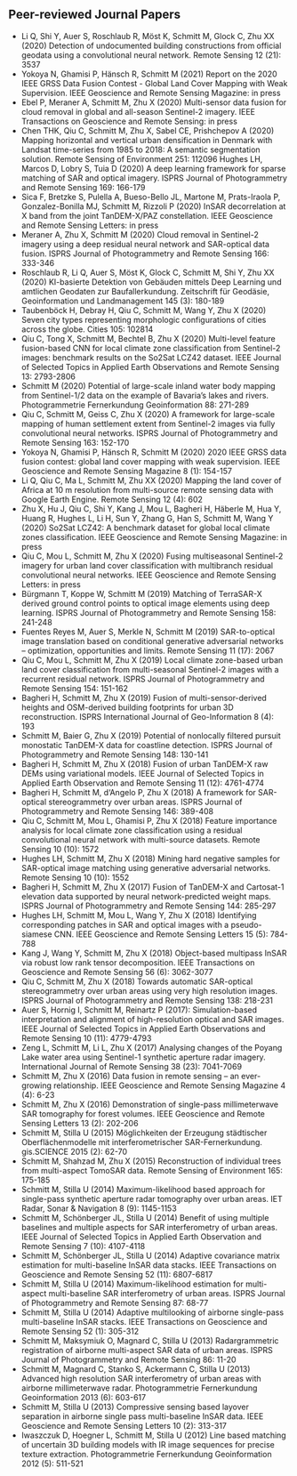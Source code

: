## Peer-reviewed Journal Papers 
- Li Q, Shi Y, Auer S, Roschlaub R, Möst K, Schmitt M, Glock C, Zhu XX (2020) Detection of undocumented building constructions from official geodata using a convolutional neural network. Remote Sensing 12 (21): 3537
- Yokoya N, Ghamisi P, Hänsch R, Schmitt M (2021) Report on the 2020 IEEE GRSS Data Fusion Contest - Global Land Cover Mapping with Weak Supervision. IEEE Geoscience and Remote Sensing Magazine: in press
- Ebel P, Meraner A, Schmitt M, Zhu X (2020) Multi-sensor data fusion for cloud removal in global and all-season Sentinel-2 imagery. IEEE Transactions on Geoscience and Remote Sensing: in press
- Chen THK, Qiu C, Schmitt M, Zhu X, Sabel CE, Prishchepov A (2020) Mapping horizontal and vertical urban densification in Denmark with Landsat time-series from 1985 to 2018: A semantic segmentation solution. Remote Sensing of Environment 251: 112096
Hughes LH, Marcos D, Lobry S, Tuia D (2020) A deep learning framework for sparse matching of SAR and optical imagery. ISPRS Journal of Photogrammetry and Remote Sensing 169: 166-179
- Sica F, Bretzke S, Pulella A, Bueso-Bello JL, Martone M, Prats-Iraola P, Gonzalez-Bonilla MJ, Schmitt M, Rizzoli P (2020) InSAR decorrelation at X band from the joint TanDEM-X/PAZ constellation. IEEE Geoscience and Remote Sensing Letters: in press
- Meraner A, Zhu X, Schmitt M (2020) Cloud removal in Sentinel-2 imagery using a deep residual neural network and SAR-optical data fusion. ISPRS Journal of Photogrammetry and Remote Sensing 166: 333-346
- Roschlaub R, Li Q, Auer S, Möst K, Glock C, Schmitt M, Shi Y, Zhu XX (2020) KI-basierte Detektion von Gebäuden mittels Deep Learning und amtlichen Geodaten zur Baufallerkundung. Zeitschrift für Geodäsie, Geoinformation und Landmanagement 145 (3): 180-189
- Taubenböck H, Debray H, Qiu C, Schmitt M, Wang Y, Zhu X (2020) Seven city types representing morphologic configurations of cities across the globe. Cities 105: 102814
- Qiu C, Tong X, Schmitt M, Bechtel B, Zhu X (2020) Multi-level feature fusion-based CNN for local climate zone classification from Sentinel-2 images: benchmark results on the So2Sat LCZ42 dataset. IEEE Journal of Selected Topics in Applied Earth Observations and Remote Sensing 13: 2793-2806
- Schmitt M (2020) Potential of large-scale inland water body mapping from Sentinel-1/2 data on the example of Bavaria’s lakes and rivers. Photogrammetrie Fernerkundung Geoinformation 88: 271-289
- Qiu C, Schmitt M, Geiss C, Zhu X (2020) A framework for large-scale mapping of human settlement extent from Sentinel-2 images via fully convolutional neural networks. ISPRS Journal of Photogrammetry and Remote Sensing 163: 152-170
- Yokoya N, Ghamisi P, Hänsch R, Schmitt M (2020) 2020 IEEE GRSS data fusion contest: global land cover mapping with weak supervision. IEEE Geoscience and Remote Sensing Magazine 8 (1): 154-157
- Li Q, Qiu C, Ma L, Schmitt M, Zhu XX (2020) Mapping the land cover of Africa at 10 m resolution from multi-source remote sensing data with Google Earth Engine. Remote Sensing 12 (4): 602
- Zhu X, Hu J, Qiu C, Shi Y, Kang J, Mou L, Bagheri H, Häberle M, Hua Y, Huang R, Hughes L, Li H, Sun Y, Zhang G, Han S, Schmitt M, Wang Y (2020) So2Sat LCZ42: A benchmark dataset for global local climate zones classification. IEEE Geoscience and Remote Sensing Magazine: in press
- Qiu C, Mou L, Schmitt M, Zhu X (2020) Fusing multiseasonal Sentinel-2 imagery for urban land cover classification with multibranch residual convolutional neural networks. IEEE Geoscience and Remote Sensing Letters: in press
- Bürgmann T, Koppe W, Schmitt M (2019) Matching of TerraSAR-X derived ground control points to optical image elements using deep learning. ISPRS Journal of Photogrammetry and Remote Sensing 158: 241-248
- Fuentes Reyes M, Auer S, Merkle N, Schmitt M (2019) SAR-to-optical image translation based on conditional generative adversarial networks – optimization, opportunities and limits. Remote Sensing 11 (17): 2067
- Qiu C, Mou L, Schmitt M, Zhu X (2019) Local climate zone-based urban land cover classification from multi-seasonal Sentinel-2 images with a recurrent residual network. ISPRS Journal of Photogrammetry and Remote Sensing 154: 151-162
- Bagheri H, Schmitt M, Zhu X (2019) Fusion of multi-sensor-derived heights and OSM-derived building footprints for urban 3D reconstruction. ISPRS International Journal of Geo-Information 8 (4): 193
- Schmitt M, Baier G, Zhu X (2019) Potential of nonlocally filtered pursuit monostatic TanDEM-X data for coastline detection. ISPRS Journal of Photogrammetry and Remote Sensing 148: 130-141
- Bagheri H, Schmitt M, Zhu X (2018) Fusion of urban TanDEM-X raw DEMs using variational models. IEEE Journal of Selected Topics in Applied Earth Observation and Remote Sensing 11 (12): 4761-4774
- Bagheri H, Schmitt M, d‘Angelo P, Zhu X (2018) A framework for SAR-optical stereogrammetry over urban areas. ISPRS Journal of Photogrammetry and Remote Sensing 146: 389-408
- Qiu C, Schmitt M, Mou L, Ghamisi P, Zhu X (2018) Feature importance analysis for local climate zone classification using a residual convolutional neural network with multi-source datasets. Remote Sensing 10 (10): 1572
- Hughes LH, Schmitt M, Zhu X (2018) Mining hard negative samples for SAR-optical image matching using generative adversarial networks. Remote Sensing 10 (10): 1552
- Bagheri H, Schmitt M, Zhu X (2017) Fusion of TanDEM-X and Cartosat-1 elevation data supported by neural network-predicted weight maps. ISPRS Journal of Photogrammetry and Remote Sensing 144: 285-297
- Hughes LH, Schmitt M, Mou L, Wang Y, Zhu X (2018) Identifying corresponding patches in SAR and optical images with a pseudo-siamese CNN. IEEE Geoscience and Remote Sensing Letters 15 (5): 784-788
- Kang J, Wang Y, Schmitt M, Zhu X (2018) Object-based multipass InSAR via robust low rank tensor decomposition. IEEE Transactions on Geoscience and Remote Sensing 56 (6): 3062-3077
- Qiu C, Schmitt M, Zhu X (2018) Towards automatic SAR-optical stereogrammetry over urban areas using very high resolution images. ISPRS Journal of Photogrammetry and Remote Sensing 138: 218-231
- Auer S, Hornig I, Schmitt M, Reinartz P (2017): Simulation-based interpretation and alignment of high-resolution optical and SAR images. IEEE Journal of Selected Topics in Applied Earth Observations and Remote Sensing 10 (11): 4779-4793
- Zeng L, Schmitt M, Li L, Zhu X (2017) Analysing changes of the Poyang Lake water area using Sentinel-1 synthetic aperture radar imagery. International Journal of Remote Sensing 38 (23): 7041-7069
- Schmitt M, Zhu X (2016) Data fusion in remote sensing – an ever-growing relationship. IEEE Geoscience and Remote Sensing Magazine 4 (4): 6-23
- Schmitt M, Zhu X (2016) Demonstration of single-pass millimeterwave SAR tomography for forest volumes. IEEE Geoscience and Remote Sensing Letters 13 (2): 202-206
- Schmitt M, Stilla U (2015) Möglichkeiten der Erzeugung städtischer Oberflächenmodelle mit interferometrischer SAR-Fernerkundung. gis.SCIENCE 2015 (2): 62-70
- Schmitt M, Shahzad M, Zhu X (2015) Reconstruction of individual trees from multi-aspect TomoSAR data. Remote Sensing of Environment 165: 175-185
- Schmitt M, Stilla U (2014) Maximum-likelihood based approach for single-pass synthetic aperture radar tomography over urban areas. IET Radar, Sonar & Navigation 8 (9): 1145-1153
- Schmitt M, Schönberger JL, Stilla U (2014) Benefit of using multiple baselines and multiple aspects for SAR interferometry of urban areas. IEEE Journal of Selected Topics in Applied Earth Observation and Remote Sensing 7 (10): 4107-4118
- Schmitt M, Schönberger JL, Stilla U (2014) Adaptive covariance matrix estimation for multi-baseline InSAR data stacks. IEEE Transactions on Geoscience and Remote Sensing 52 (11): 6807-6817
- Schmitt M, Stilla U (2014) Maximum-likelihood estimation for multi-aspect multi-baseline SAR interferometry of urban areas. ISPRS Journal of Photogrammetry and Remote Sensing 87: 68-77
- Schmitt M, Stilla U (2014) Adaptive multilooking of airborne single-pass multi-baseline InSAR stacks. IEEE Transactions on Geoscience and Remote Sensing 52 (1): 305-312
- Schmitt M, Maksymiuk O, Magnard C, Stilla U (2013) Radargrammetric registration of airborne multi-aspect SAR data of urban areas. ISPRS Journal of Photogrammetry and Remote Sensing 86: 11-20
- Schmitt M, Magnard C, Stanko S, Ackermann C, Stilla U (2013) Advanced high resolution SAR interferometry of urban areas with airborne millimeterwave radar. Photogrammetrie Fernerkundung Geoinformation 2013 (6): 603-617
- Schmitt M, Stilla U (2013) Compressive sensing based layover separation in airborne single pass multi-baseline InSAR data. IEEE Geoscience and Remote Sensing Letters 10 (2): 313-317
- Iwaszczuk D, Hoegner L, Schmitt M, Stilla U (2012) Line based matching of uncertain 3D building models with IR image sequences for precise texture extraction. Photogrammetrie Fernerkundung Geoinformation 2012 (5): 511-521
